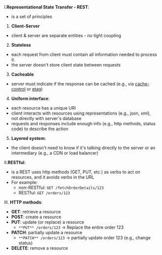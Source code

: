 I.**Representational State Transfer - REST**:
- is a set of principles
1. **Client-Server**
- client & server are separate entities - no tight coupling
2. **Stateless**
- each request from client must contain all information needed to process it.
- the server doesn't store client state between requests
3. **Cacheable**
- server must indicate if the response can be cached (e.g., via [cache-control]() or [etag]())
4. **Uniform interface**:
- each resource has a unique URI
- client interacts with resources using representations (e.g., json, xml), not directly with server's database
- requests and responses include enough info (e.g., http methods, status code) to describe the action
5. **Layered system**:
- the client doesn't need to know if it's talking directly to the server or an intermediary (e.g., a CDN or load balancer)

II.**RESTful**:
- is a REST uses http methods (GET, PUT, etc.) as verbs to act on resources, and it avoids verbs in the URL
- For example:
  - non-RESTful: `GET /fetchOrderDetails/123`
  - RESTful: `GET /orders/123`

III. **HTTP methods**:
- **GET**: retrieve a resource
- **POST**: create a resource
- **PUT**: update (or replace) a resource
  - `**PUT** /orders/123` -> Replace the entire order 123 
- **PATCH**: partially update a resource
  - `**PATCH** /orders/123` -> partially update order 123 (e.g., change status)
- **DELETE**: remove a resource
